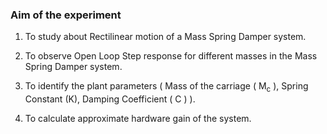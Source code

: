 ### Aim of the experiment

1. To study about Rectilinear motion of a Mass Spring Damper system.

2. To observe Open Loop Step response for different masses in the Mass Spring Damper system.

3. To identify the plant parameters ( Mass of the carriage ( M<sub>c</sub> ), Spring Constant (K), Damping Coefficient ( C ) ).

4. To calculate approximate hardware gain of the system.